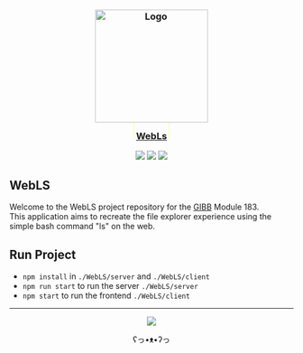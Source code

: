 <h3 align="center">
	<a href="https://github.com/NeverRestDev"><img src="https://avatars.githubusercontent.com/u/148334528?s=400" width="200" alt="Logo"/><br/></a>
    <img src="data:image/png;base64,iVBORw0KGgoAAAANSUhEUgAAAAEAAAAeCAYAAADtlXTHAAAAEElEQVR42mP8/5+hnnGwEQAPCErFdht2SwAAAABJRU5ErkJggg==" height="30"/>
	    <a href="https://github.com/giaenuuu/WebLS">WebLs</a>
    <img src="data:image/png;base64,iVBORw0KGgoAAAANSUhEUgAAAAEAAAAeCAYAAADtlXTHAAAAEElEQVR42mP8/5+hnnGwEQAPCErFdht2SwAAAABJRU5ErkJggg==" height="30"/>
</h3>

<p align="center">
    <a href="https://github.com/giaenuuu/WebLS/stargazers"><img src="https://img.shields.io/github/stars/giaenuuu/WebLS?colorA=363a4f&colorB=ffd88f&style=for-the-badge"/></a>
    <a href="https://github.com/giaenuuu/WebLS/issues"><img src="https://img.shields.io/github/issues/giaenuuu/WebLS?colorA=363a4f&colorB=b2aaff&style=for-the-badge"/></a>
    <a href="https://github.com/giaenuuu/WebLS/contributors"><img src="https://img.shields.io/github/contributors/giaenuuu/WebLS?colorA=363a4f&colorB=c5ffb1&style=for-the-badge"/></a>
</p>

## WebLS

Welcome to the WebLS project repository for the [GIBB](https://gibb.ch/) Module 183.<br> This application aims to recreate the file explorer experience using the simple bash command "ls" on the web.

## Run Project

- `npm install` in `./WebLS/server` and `./WebLS/client`
- `npm run start` to run the server `./WebLS/server`
- `npm start` to run the frontend `./WebLS/client`

<hr>
<p align="center"><a href="https://github.com/giaenuuu/WebLS/blob/master/LICENSE"><img src="https://img.shields.io/static/v1.svg?label=License&message=MIT&colorA=363a4f&colorB=b2aaff&style=for-the-badge"/></a></p>

<p align="center">ʕ⁠っ⁠•⁠ᴥ⁠•⁠ʔ⁠っ</p>
